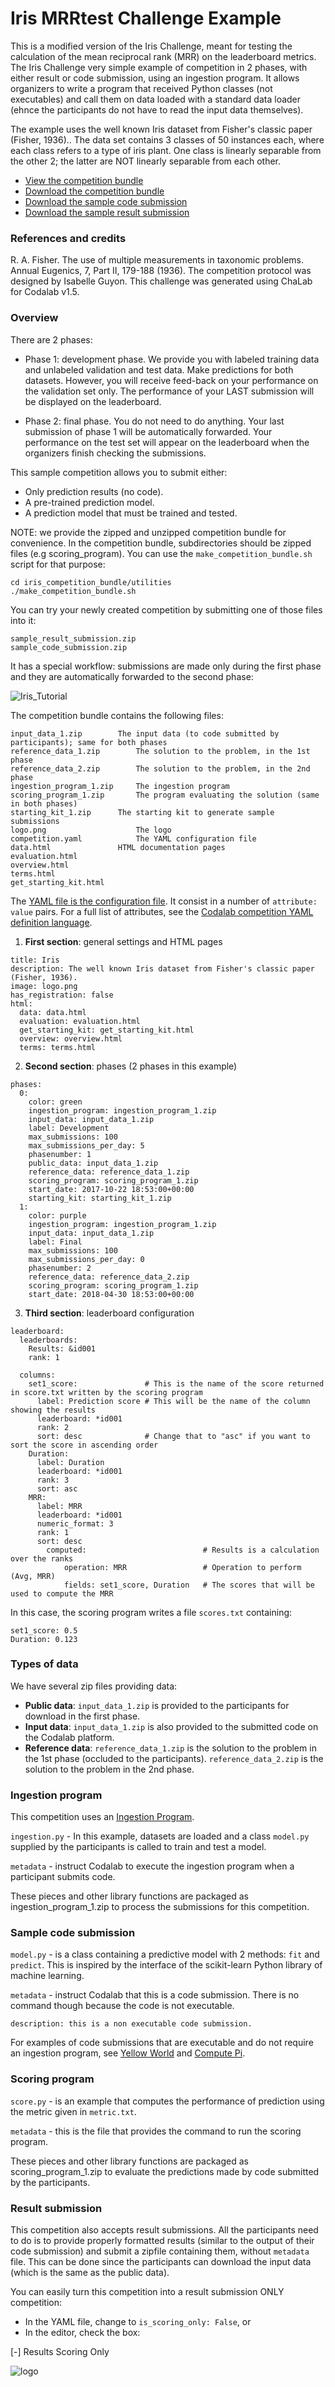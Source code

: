 # Iris MRRtest Challenge Example

This is a modified version of the Iris Challenge, meant for testing the calculation of the mean reciprocal rank (MRR) on the leaderboard metrics.
The Iris Challenge very simple example of competition in 2 phases, with either result or code submission, using an ingestion program.
It allows organizers to write a program that received Python classes (not executables) and call them on data loaded with a standard data loader (ehnce the participants do not have to read the input data themselves).

The example uses the well known Iris dataset from Fisher's classic paper (Fisher, 1936).. The data set contains 3 classes of 50 instances each, where each class refers to a type of iris plant. One class is linearly separable from the other 2; the latter are NOT linearly separable from each other.

* [View the competition bundle](https://github.com/codalab/competition-examples/tree/master/codalab/Iris/iris_competition_bundle)
* [Download the competition bundle](https://github.com/codalab/competition-examples/blob/master/codalab/Iris/iris_competition_bundle.zip)
* [Download the sample code submission](https://github.com/codalab/competition-examples/blob/master/codalab/Iris/iris_sample_code_submission.zip)
* [Download the sample result submission](https://github.com/codalab/competition-examples/blob/master/codalab/Iris/iris_sample_result_submission.zip)

### References and credits

R. A. Fisher. The use of multiple measurements in taxonomic problems. Annual Eugenics, 7, Part II, 179-188 (1936).
The competition protocol was designed by Isabelle Guyon.
This challenge was generated using ChaLab for Codalab v1.5.

### Overview

There are 2 phases:

* Phase 1: development phase. We provide you with labeled training data and unlabeled validation and test data. Make predictions for both datasets. However, you will receive feed-back on your performance on the validation set only. The performance of your LAST submission will be displayed on the leaderboard.

* Phase 2: final phase. You do not need to do anything. Your last submission of phase 1 will be automatically forwarded. Your performance on the test set will appear on the leaderboard when the organizers finish checking the submissions.

This sample competition allows you to submit either:

* Only prediction results (no code).
* A pre-trained prediction model.
* A prediction model that must be trained and tested.

NOTE: we provide the zipped and unzipped competition bundle for convenience. In the competition bundle, subdirectories should be zipped files (e.g scoring\_program). You can use the `make_competition_bundle.sh` script for that purpose:

```
cd iris_competition_bundle/utilities
./make_competition_bundle.sh
```

You can try your newly created competition by submitting one of those files into it:
```
sample_result_submission.zip
sample_code_submission.zip
```





It has a special workflow: submissions are made only during the first phase and they are automatically forwarded to the second phase:

![Iris_Tutorial](https://user-images.githubusercontent.com/11784999/216441257-19878303-fe95-4633-9323-c87dd7e0a620.png)


The competition bundle contains the following files:
```
input_data_1.zip	    The input data (to code submitted by participants); same for both phases    
reference_data_1.zip        The solution to the problem, in the 1st phase
reference_data_2.zip        The solution to the problem, in the 2nd phase
ingestion_program_1.zip     The ingestion program
scoring_program_1.zip	    The program evaluating the solution (same in both phases)
starting_kit_1.zip	    The starting kit to generate sample submissions
logo.png                    The logo
competition.yaml            The YAML configuration file
data.html	            HTML documentation pages
evaluation.html		
overview.html
terms.html
get_starting_kit.html
```

The [YAML file is the configuration file](https://github.com/codalab/competition-examples/blob/master/basic-competition-bundles/Iris/iris_competition_bundle/competition.yaml). It consist in a number of `attribute: value` pairs. For a full list of attributes, see the [Codalab competition YAML definition language](Organizer_Codalab-competition-YAML-definition-language).

1. **First section**: general settings and HTML pages
```
title: Iris
description: The well known Iris dataset from Fisher's classic paper (Fisher, 1936).
image: logo.png
has_registration: false
html:
  data: data.html
  evaluation: evaluation.html
  get_starting_kit: get_starting_kit.html
  overview: overview.html
  terms: terms.html
```
2. **Second section**: phases (2 phases in this example)
```
phases:
  0:
    color: green
    ingestion_program: ingestion_program_1.zip
    input_data: input_data_1.zip
    label: Development
    max_submissions: 100
    max_submissions_per_day: 5
    phasenumber: 1
    public_data: input_data_1.zip
    reference_data: reference_data_1.zip
    scoring_program: scoring_program_1.zip
    start_date: 2017-10-22 18:53:00+00:00
    starting_kit: starting_kit_1.zip
  1:
    color: purple
    ingestion_program: ingestion_program_1.zip
    input_data: input_data_1.zip
    label: Final
    max_submissions: 100
    max_submissions_per_day: 0
    phasenumber: 2
    reference_data: reference_data_2.zip
    scoring_program: scoring_program_1.zip
    start_date: 2018-04-30 18:53:00+00:00
```
3. **Third section**: leaderboard configuration
```
leaderboard:
  leaderboards:
    Results: &id001
    rank: 1

  columns:
    set1_score:               # This is the name of the score returned in score.txt written by the scoring program
      label: Prediction score # This will be the name of the column showing the results
      leaderboard: *id001
      rank: 2
      sort: desc              # Change that to "asc" if you want to sort the score in ascending order
    Duration:
      label: Duration
      leaderboard: *id001
      rank: 3
      sort: asc
    MRR:
      label: MRR
      leaderboard: *id001
      numeric_format: 3
      rank: 1
      sort: desc
        computed:                          # Results is a calculation over the ranks
            operation: MRR                 # Operation to perform (Avg, MRR)
            fields: set1_score, Duration   # The scores that will be used to compute the MRR

```
In this case, the scoring program writes a file `scores.txt` containing:
```
set1_score: 0.5
Duration: 0.123
```

### Types of data
We have several zip files providing data:
* **Public data**: `input_data_1.zip` is provided to the participants for download in the first phase.
* **Input data**: `input_data_1.zip` is also provided to the submitted code on the Codalab platform.  
* **Reference data**: `reference_data_1.zip` is the solution to the problem in the 1st phase (occluded to the participants). `reference_data_2.zip` is the solution to the problem in the 2nd phase.

### Ingestion program

This competition uses an [Ingestion Program](User_Building-an-Ingestion-Program-for-a-Competition).

`ingestion.py` - In this example, datasets are loaded and a class `model.py` supplied by the participants is called to train and test a model.

`metadata` - instruct Codalab to execute the ingestion program when a participant submits code.

These pieces and other library functions are packaged as ingestion_program_1.zip to process the submissions for this competition.

### Sample code submission

`model.py` - is a class containing a predictive model with 2 methods: `fit` and `predict`. This is inspired by the interface of the scikit-learn Python library of machine learning.

`metadata` - instruct Codalab that this is a code submission. There is no command though because the code is not executable.
```
description: this is a non executable code submission.
```

For examples of code submissions that are executable and do not require an ingestion program, see [Yellow World](Example_yellow_world) and [Compute Pi](Example_compute-pi).

### Scoring program

`score.py` - is an example that computes the performance of prediction using the metric given in `metric.txt`.

`metadata` - this is the file that provides the command to run the scoring program.

These pieces and other library functions are packaged as scoring_program_1.zip to evaluate the predictions made by code submitted by the participants.

### Result submission

This competition also accepts result submissions. All the participants need to do is to provide properly formatted results (similar to the output of their code submission) and submit a zipfile containing them, without `metadata` file. This can be done since the participants can download the input data (which is the same as the public data).

You can easily turn this competition into a result submission ONLY competition:
* In the YAML file, change to `is_scoring_only: False`, or
* In the editor, check the box:

[-] Results Scoring Only

![logo](iris_competition_bundle/logo.png)
